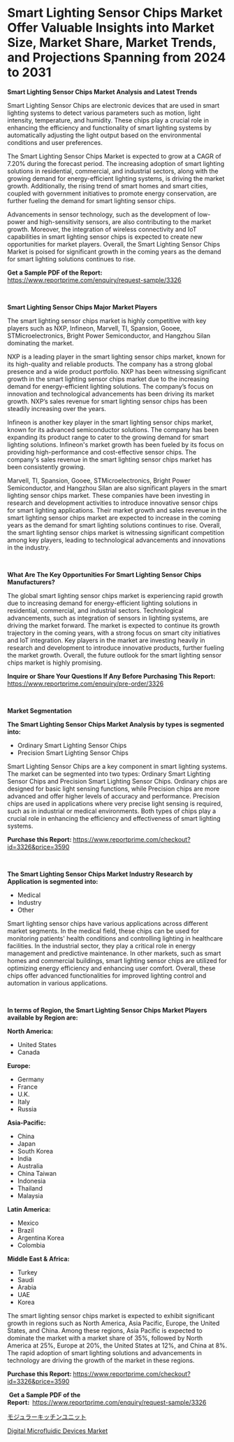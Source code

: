 <p><h1>Smart Lighting Sensor Chips Market Offer Valuable Insights into Market Size, Market Share, Market Trends, and Projections Spanning from 2024 to 2031</h1></p><p><strong>Smart Lighting Sensor Chips Market Analysis and Latest Trends</strong></p>
<p><p>Smart Lighting Sensor Chips are electronic devices that are used in smart lighting systems to detect various parameters such as motion, light intensity, temperature, and humidity. These chips play a crucial role in enhancing the efficiency and functionality of smart lighting systems by automatically adjusting the light output based on the environmental conditions and user preferences.</p><p>The Smart Lighting Sensor Chips Market is expected to grow at a CAGR of 7.20% during the forecast period. The increasing adoption of smart lighting solutions in residential, commercial, and industrial sectors, along with the growing demand for energy-efficient lighting systems, is driving the market growth. Additionally, the rising trend of smart homes and smart cities, coupled with government initiatives to promote energy conservation, are further fueling the demand for smart lighting sensor chips.</p><p>Advancements in sensor technology, such as the development of low-power and high-sensitivity sensors, are also contributing to the market growth. Moreover, the integration of wireless connectivity and IoT capabilities in smart lighting sensor chips is expected to create new opportunities for market players. Overall, the Smart Lighting Sensor Chips Market is poised for significant growth in the coming years as the demand for smart lighting solutions continues to rise.</p></p>
<p><strong>Get a Sample PDF of the Report:&nbsp;</strong> <a href="https://www.reportprime.com/enquiry/request-sample/3326">https://www.reportprime.com/enquiry/request-sample/3326</a></p>
<p>&nbsp;</p>
<p><strong>Smart Lighting Sensor Chips Major Market Players</strong></p>
<p><p>The smart lighting sensor chips market is highly competitive with key players such as NXP, Infineon, Marvell, TI, Spansion, Gooee, STMicroelectronics, Bright Power Semiconductor, and Hangzhou Silan dominating the market. </p><p>NXP is a leading player in the smart lighting sensor chips market, known for its high-quality and reliable products. The company has a strong global presence and a wide product portfolio. NXP has been witnessing significant growth in the smart lighting sensor chips market due to the increasing demand for energy-efficient lighting solutions. The company’s focus on innovation and technological advancements has been driving its market growth. NXP’s sales revenue for smart lighting sensor chips has been steadily increasing over the years.</p><p>Infineon is another key player in the smart lighting sensor chips market, known for its advanced semiconductor solutions. The company has been expanding its product range to cater to the growing demand for smart lighting solutions. Infineon's market growth has been fueled by its focus on providing high-performance and cost-effective sensor chips. The company's sales revenue in the smart lighting sensor chips market has been consistently growing.</p><p>Marvell, TI, Spansion, Gooee, STMicroelectronics, Bright Power Semiconductor, and Hangzhou Silan are also significant players in the smart lighting sensor chips market. These companies have been investing in research and development activities to introduce innovative sensor chips for smart lighting applications. Their market growth and sales revenue in the smart lighting sensor chips market are expected to increase in the coming years as the demand for smart lighting solutions continues to rise. Overall, the smart lighting sensor chips market is witnessing significant competition among key players, leading to technological advancements and innovations in the industry.</p></p>
<p>&nbsp;</p>
<p><strong>What Are The Key Opportunities For Smart Lighting Sensor Chips Manufacturers?</strong></p>
<p><p>The global smart lighting sensor chips market is experiencing rapid growth due to increasing demand for energy-efficient lighting solutions in residential, commercial, and industrial sectors. Technological advancements, such as integration of sensors in lighting systems, are driving the market forward. The market is expected to continue its growth trajectory in the coming years, with a strong focus on smart city initiatives and IoT integration. Key players in the market are investing heavily in research and development to introduce innovative products, further fueling the market growth. Overall, the future outlook for the smart lighting sensor chips market is highly promising.</p></p>
<p><strong>Inquire or Share Your Questions If Any Before Purchasing This Report:</strong> <a href="https://www.reportprime.com/enquiry/pre-order/3326">https://www.reportprime.com/enquiry/pre-order/3326</a></p>
<p>&nbsp;</p>
<p><strong>Market Segmentation</strong></p>
<p><strong>The Smart Lighting Sensor Chips Market Analysis by types is segmented into:</strong></p>
<p><ul><li>Ordinary Smart Lighting Sensor Chips</li><li>Precision Smart Lighting Sensor Chips</li></ul></p>
<p><p>Smart Lighting Sensor Chips are a key component in smart lighting systems. The market can be segmented into two types: Ordinary Smart Lighting Sensor Chips and Precision Smart Lighting Sensor Chips. Ordinary chips are designed for basic light sensing functions, while Precision chips are more advanced and offer higher levels of accuracy and performance. Precision chips are used in applications where very precise light sensing is required, such as in industrial or medical environments. Both types of chips play a crucial role in enhancing the efficiency and effectiveness of smart lighting systems.</p></p>
<p><strong>Purchase this Report:&nbsp;</strong><a href="https://www.reportprime.com/checkout?id=3326&price=3590">https://www.reportprime.com/checkout?id=3326&price=3590</a></p>
<p>&nbsp;</p>
<p><strong>The Smart Lighting Sensor Chips Market Industry Research by Application is segmented into:</strong></p>
<p><ul><li>Medical</li><li>Industry</li><li>Other</li></ul></p>
<p><p>Smart lighting sensor chips have various applications across different market segments. In the medical field, these chips can be used for monitoring patients' health conditions and controlling lighting in healthcare facilities. In the industrial sector, they play a critical role in energy management and predictive maintenance. In other markets, such as smart homes and commercial buildings, smart lighting sensor chips are utilized for optimizing energy efficiency and enhancing user comfort. Overall, these chips offer advanced functionalities for improved lighting control and automation in various applications.</p></p>
<p>&nbsp;</p>
<p><strong>In terms of Region, the Smart Lighting Sensor Chips Market Players available by Region are:</strong></p>
<p>
    <p> <strong> North America: </strong>
        <ul>
            <li>United States</li>
            <li>Canada</li>
        </ul>
        </p> 
    <p> <strong> Europe: </strong>
        <ul>
            <li>Germany</li>
            <li>France</li>
            <li>U.K.</li>
            <li>Italy</li>
            <li>Russia</li>
        </ul>
        </p> 
    <p> <strong> Asia-Pacific: </strong>
        <ul>
            <li>China</li>
            <li>Japan</li>
            <li>South Korea</li>
            <li>India</li>
            <li>Australia</li>
            <li>China Taiwan</li>
            <li>Indonesia</li>
            <li>Thailand</li>
            <li>Malaysia</li>
        </ul>
        </p> 
    <p> <strong> Latin America: </strong>
        <ul>
            <li>Mexico</li>
            <li>Brazil</li>
            <li>Argentina Korea</li>
            <li>Colombia</li>
        </ul>
        </p> 
    <p> <strong> Middle East & Africa: </strong>
        <ul>
            <li>Turkey</li>
            <li>Saudi</li>
            <li>Arabia</li>
            <li>UAE</li>
            <li>Korea</li>
        </ul>
    </p>
    </p>
<p><p>The smart lighting sensor chips market is expected to exhibit significant growth in regions such as North America, Asia Pacific, Europe, the United States, and China. Among these regions, Asia Pacific is expected to dominate the market with a market share of 35%, followed by North America at 25%, Europe at 20%, the United States at 12%, and China at 8%. The rapid adoption of smart lighting solutions and advancements in technology are driving the growth of the market in these regions.</p></p>
<p><strong>Purchase this Report: </strong><a href="https://www.reportprime.com/checkout?id=3326&price=3590">https://www.reportprime.com/checkout?id=3326&price=3590</a></p>
<p>&nbsp;<strong>Get a Sample PDF of the Report:&nbsp;&nbsp;</strong><a href="https://www.reportprime.com/enquiry/request-sample/3326">https://www.reportprime.com/enquiry/request-sample/3326</a></p>
<p><strong></strong></p>
<p><p><a href="https://github.com/ppmazlotr77499/Market-Research-Report-List-1/blob/main/395174613736.md">モジュラーキッチンユニット</a></p><p><a href="https://github.com/GroverBarry/Market-Research-Report-List-4/blob/main/digital-microfluidic-devices-market.md">Digital Microfluidic Devices Market</a></p></p>